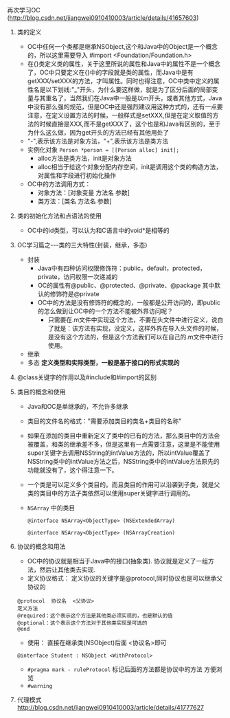 再次学习OC (http://blog.csdn.net/jiangwei0910410003/article/details/41657603)

1. 类的定义
    * OC中任何一个类都是继承NSObject,这个和Java中的Object是一个概念的，所以这里需要导入 #import <Foundation/Foundation.h> 
    * 在{}类定义类的属性，关于这里所说的属性和Java中的属性不是一个概念了，OC中只要定义在{}中的字段就是类的属性，而Java中是有getXXX/setXXX的方法，才叫属性。同时也得注意，OC中类中定义的属性名是以下划线:"_"开头，为什么要这样做，就是为了区分后面的局部变量与其重名了，当然我们在Java中一般是以m开头，或者其他方式，Java中没有那么强的规范，但是OC中还是强烈建议用这种方式的，还有一点要注意，在定义设置方法的时候，一般样式是setXXX,但是在定义取值的方法的时候直接是XXX,而不是getXXX了，这个也是和Java有区别的，至于为什么这么做，因为get开头的方法已经有其他用处了
    * "-",表示该方法是对象方法，"+",表示该方法是类方法
    * 实例化对象 `Person *person = [[Person alloc] init]; ` 
        * alloc方法是类方法，init是对象方法
        * alloc相当于给这个对象分配内存空间，init是调用这个类的构造方法，对属性和字段进行初始化操作
    * OC中的方法调用方式：
        * 对象方法：[对象变量  方法名 参数]
        * 类方法：[类名  方法名 参数] 
2. 类的初始化方法和点语法的使用
    * OC中的id类型，可以认为和C语言中的void*是相等的  

3. OC学习篇之---类的三大特性(封装，继承，多态)
    * 封装 
        - Java中有四种访问权限修饰符：public，default，protected，private，访问权限一次递减的
        - OC的属性有@public、@protected、@private、@package 其中默认的修饰符是@private
        - OC中的方法是没有修饰符的概念的，一般都是公开访问的，即public的怎么做到让OC中的一个方法不能被外界访问呢？  
            + 只需要在.m文件中实现这个方法，不要在头文件中进行定义，说白了就是：该方法有实现，没定义，这样外界在导入头文件的时候，是没有这个方法的，但是这个方法我们可以在自己的.m文件中进行使用。
    * 继承
    * 多态   **定义类型和实际类型，一般是基于接口的形式实现的**

4. @class关键字的作用以及#include和#import的区别
5. 类目的概念和使用
    * Java和OC是单继承的，不允许多继承
    * 类目的文件名的格式："需要添加类目的类名+类目的名称"
    * 如果在添加的类目中重新定义了类中的已有的方法，那么类目中的方法会被覆盖，和类的继承差不多，但是这里有一点需要注意，这里是不能使用super关键字去调用NSString的intValue方法的，所以intValue覆盖了NSString类中的intValue方法之后，NSString类中的intValue方法原先的功能就没有了，这个得注意一下。
    * 一个类是可以定义多个类目的。而且类目的作用可以沿袭到子类，就是父类的类目中的方法子类依然可以使用super关键字进行调用的。
    * `NSArray` 中的类目 

        ```
        @interface NSArray<ObjectType> (NSExtendedArray)

        @interface NSArray<ObjectType> (NSArrayCreation)
        ```

6. 协议的概念和用法
    - OC中的协议就是相当于Java中的接口(抽象类). 协议就是定义了一组方法，然后让其他类去实现.
    - 定义协议格式： 定义协议的关键字是@protocol,同时协议也是可以继承父协议的

    ```
    @protocol  协议名  <父协议>
    定义方法
    @required：这个表示这个方法是其他类必须实现的，也是默认的值
    @optional：这个表示这个方法对于其他类实现是可选的
    @end
    ```
    - 使用： 直接在继承类(NSObject)后面 <协议名>即可

    ```
    @interface Student : NSObject <WithProtocol>  
    ```

    - `#pragma mark - ruleProtocol`  标记后面的方法都是协议中的方法 方便浏览
    - `#warning` 

7. 代理模式 http://blog.csdn.net/jiangwei0910410003/article/details/41777627
